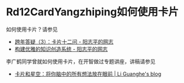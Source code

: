 # Rd12CardYangzhiping如何使用卡片

如何使用卡片？请参见

- [跨年答疑（3）：卡片十二问 - 阳志平的网志](http://www.yangzhiping.com/psy/happy-new-year-faq3.html)
- [构建优雅的知识创造系统 - 阳志平的网志](http://www.yangzhiping.com/psy/yang-KnowledgeSystem.html)

李广鹤同学曾就如何使用卡片，在开智做过专题讲座，讲稿请参见
- [卡片和星空：将你脑中的所有想法放在眼前 | Li Guanghe's blog](http://liguanghe.github.io/2017/02/22/card/)
